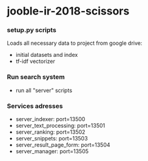 # jooble-ir-2018-scissors

### setup.py scripts
Loads all necessary data to project from google drive:
- initial datasets and index
- tf-idf vectorizer

### Run search system
- run all "server" scripts

### Services adresses
- server_indexer: port=13500
- server_text_processing: port=13501
- server_ranking: port=13502
- server_snippets: port=13503
- server_result_page_form: port=13504
- server_manager: port=13505
